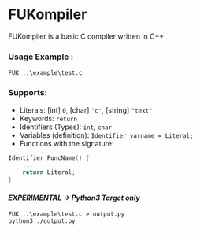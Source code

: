 # FUKompiler
FUKompiler is a basic C compiler written in C++


### Usage Example :
```FUK ..\example\test.c```

### Supports:
- Literals: [int] `0`, [char] `'c'`, [string] `"text"`
- Keywords: `return`
- Identifiers (Types): `int`, `char`
- Variables (definition): `Identifier varname = Literal;`
- Functions with the signature:
```cpp
Identifier FuncName() {
    ...
    return Literal;
}
```

#### *EXPERIMENTAL -> Python3 Target only*

```FUK ..\example\test.c > output.py```\
```python3 ./output.py```